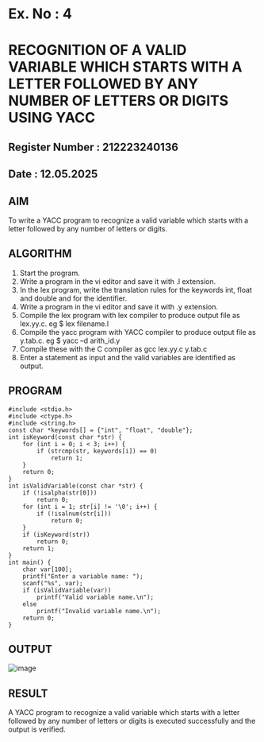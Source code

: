 # Ex. No : 4	
# RECOGNITION OF A VALID VARIABLE WHICH STARTS WITH A LETTER FOLLOWED BY ANY NUMBER OF LETTERS OR DIGITS USING YACC
## Register Number : 212223240136
## Date : 12.05.2025

## AIM   
To write a YACC program to recognize a valid variable which starts with a letter followed by any number of letters or digits.

## ALGORITHM
1.	Start the program.
2.	Write a program in the vi editor and save it with .l extension.
3.	In the lex program, write the translation rules for the keywords int, float and double and for the identifier.
4.	Write a program in the vi editor and save it with .y extension.
5.	Compile the lex program with lex compiler to produce output file as lex.yy.c. eg $ lex filename.l
6.	Compile the yacc program with YACC compiler to produce output file as y.tab.c. eg $ yacc –d arith_id.y
7.	Compile these with the C compiler as gcc lex.yy.c y.tab.c
8.	Enter a statement as input and the valid variables are identified as output.

## PROGRAM
```
#include <stdio.h>
#include <ctype.h>
#include <string.h>
const char *keywords[] = {"int", "float", "double"};
int isKeyword(const char *str) {
    for (int i = 0; i < 3; i++) {
        if (strcmp(str, keywords[i]) == 0)
            return 1;
    }
    return 0;
}
int isValidVariable(const char *str) {
    if (!isalpha(str[0]))
        return 0;
    for (int i = 1; str[i] != '\0'; i++) {
        if (!isalnum(str[i])) 
            return 0;
    }
    if (isKeyword(str))
        return 0;
    return 1;
}
int main() {
    char var[100];
    printf("Enter a variable name: ");
    scanf("%s", var);
    if (isValidVariable(var))
        printf("Valid variable name.\n");
    else
        printf("Invalid variable name.\n");
    return 0;
}
```


## OUTPUT 
![image](https://github.com/user-attachments/assets/34d6334f-1eba-49a9-8b3d-89bf900e705d)

## RESULT
A  YACC program to recognize a valid variable which starts with a letter followed by any number of letters or digits is executed successfully and the output is verified.


